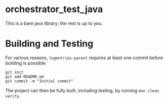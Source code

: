 orchestrator_test_java
=============

This is a bare java library; the rest is up to you.


Building and Testing
====================

For various reasons, `logentries-parent` requires at least one commit before building is possible:
```
git init
git add README.md
git commit -m "Initial commit"
```

The project can then be fully built, including testing, by running `mvn clean verify`.